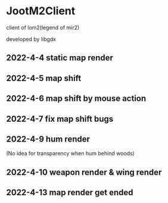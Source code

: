 # JootM2Client
client of lom2(legend of mir2)

developed by libgdx

## 2022-4-4 static map render

## 2022-4-5 map shift

## 2022-4-6 map shift by mouse action

## 2022-4-7 fix map shift bugs

## 2022-4-9 hum render

(No idea for transparency when hum behind woods)

## 2022-4-10 weapon render & wing render

## 2022-4-13 map render get ended